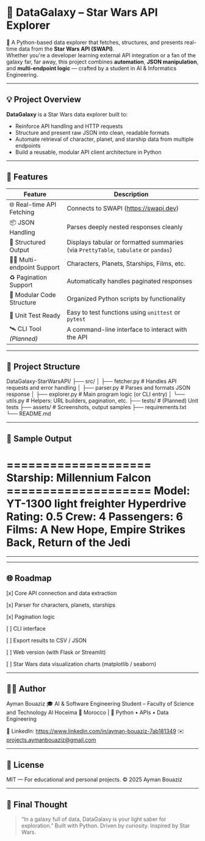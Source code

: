 # 🌌 DataGalaxy – Star Wars API Explorer

🚀 A Python-based data explorer that fetches, structures, and presents real-time data from the **Star Wars API (SWAPI)**.  
Whether you're a developer learning external API integration or a fan of the galaxy far, far away, this project combines **automation**, **JSON manipulation**, and **multi-endpoint logic** — crafted by a student in AI & Informatics Engineering.

---

## 💡 Project Overview

**DataGalaxy** is a Star Wars data explorer built to:

- Reinforce API handling and HTTP requests
- Structure and present raw JSON into clean, readable formats
- Automate retrieval of character, planet, and starship data from multiple endpoints
- Build a reusable, modular API client architecture in Python

---

## 🧠 Features

| Feature                          | Description                                                   |
|----------------------------------|---------------------------------------------------------------|
| 🌐 Real-time API Fetching        | Connects to SWAPI (https://swapi.dev)                         |
| 📦 JSON Handling                 | Parses deeply nested responses cleanly                        |
| 📄 Structured Output             | Displays tabular or formatted summaries (via `PrettyTable`, `tabulate` or `pandas`)  
| 🧑‍🤖 Multi-endpoint Support       | Characters, Planets, Starships, Films, etc.                   |
| ♻️ Pagination Support            | Automatically handles paginated responses                     |
| 🧰 Modular Code Structure         | Organized Python scripts by functionality                     |
| 🧪 Unit Test Ready               | Easy to test functions using `unittest` or `pytest`           |
| 🛰️ CLI Tool *(Planned)*         | A command-line interface to interact with the API             |

---

## 📁 Project Structure

DataGalaxy-StarWarsAPI/ ├── src/ │   ├── fetcher.py           # Handles API requests and error handling │   ├── parser.py            # Parses and formats JSON response │   ├── explorer.py          # Main program logic (or CLI entry) │   └── utils.py             # Helpers: URL builders, pagination, etc. ├── tests/                   # (Planned) Unit tests ├── assets/                  # Screenshots, output samples ├── requirements.txt └── README.md


---

## 🌠 Sample Output

==================== Starship: Millennium Falcon ====================
Model: YT-1300 light freighter
Hyperdrive Rating: 0.5
Crew: 4
Passengers: 6
Films: A New Hope, Empire Strikes Back, Return of the Jedi
=====================================================================


---
---
## 🌐 Roadmap

[x] Core API connection and data extraction

[x] Parser for characters, planets, starships

[x] Pagination logic

[ ] CLI interface

[ ] Export results to CSV / JSON

[ ] Web version (with Flask or Streamlit)

[ ] Star Wars data visualization charts (matplotlib / seaborn)



---

## 🧑‍💻 Author

Ayman Bouaziz
🎓 AI & Software Engineering Student – Faculty of Science and Technology Al Hoceima
📍 Morocco | 🧠 Python • APIs • Data Engineering

🔗 LinkedIn: https://www.linkedin.com/in/ayman-bouaziz-7ab181349
✉️ projects.aymanbouaziz@gmail.com


---

## 📜 License

MIT — For educational and personal projects.
© 2025 Ayman Bouaziz


---

## 🌌 Final Thought

> “In a galaxy full of data, DataGalaxy is your light saber for exploration.”
Built with Python. Driven by curiosity. Inspired by Star Wars.